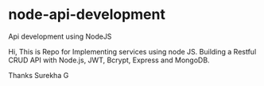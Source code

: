 # node-api-development
Api development using NodeJS



Hi,
This is Repo for Implementing services using node JS. 
Building a Restful CRUD API with Node.js, JWT, Bcrypt, Express and MongoDB.

Thanks
Surekha G
